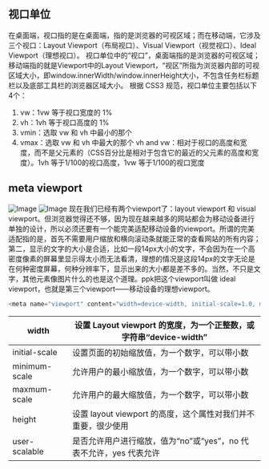 <!--
 * @Author: 黄遥
 * @Date: 2020-07-13 14:14:55
 * @LastEditors: 黄遥
 * @LastEditTime: 2020-07-13 14:42:33
 * @Description: file content
--> 
## 视口单位
在桌面端，视口指的是在桌面端，指的是浏览器的可视区域；而在移动端，它涉及三个视口：Layout Viewport（布局视口）、Visual Viewport（视觉视口）、Ideal Viewport（理想视口）。
视口单位中的“视口”，桌面端指的是浏览器的可视区域；移动端指的就是Viewport中的Layout Viewport，“视区”所指为浏览器内部的可视区域大小，即window.innerWidth/window.innerHeight大小，不包含任务栏标题栏以及底部工具栏的浏览器区域大小。
根据 CSS3 规范，视口单位主要包括以下4个：
1. vw：1vw 等于视口宽度的 1%
2. vh：1vh 等于视口高度的 1%
3. vmin：选取 vw 和 vh 中最小的那个
4. vmax：选取 vw 和 vh 中最大的那个
vh and vw：相对于视口的高度和宽度，而不是父元素的（CSS百分比是相对于包含它的最近的父元素的高度和宽度）。1vh 等于1/100的视口高度，1vw 等于1/100的视口宽度

## meta viewport
![Image](https://images0.cnblogs.com/blog/130623/201407/300958521655944.png)
![Image](https://images0.cnblogs.com/blog/130623/201407/300958547434256.png)
现在我们已经有两个viewport了：layout viewport 和 visual viewport。但浏览器觉得还不够，因为现在越来越多的网站都会为移动设备进行单独的设计，所以必须还要有一个能完美适配移动设备的viewport。所谓的完美适配指的是，首先不需要用户缩放和横向滚动条就能正常的查看网站的所有内容；第二，显示的文字的大小是合适，比如一段14px大小的文字，不会因为在一个高密度像素的屏幕里显示得太小而无法看清，理想的情况是这段14px的文字无论是在何种密度屏幕，何种分辨率下，显示出来的大小都是差不多的。当然，不只是文字，其他元素像图片什么的也是这个道理。ppk把这个viewport叫做 ideal viewport，也就是第三个viewport——移动设备的理想viewport。
```javascript
<meta name="viewport" content="width=device-width, initial-scale=1.0, maximum-scale=1.0, user-scalable=no"></meta>
```
| width | 设置 Layout viewport 的宽度，为一个正整数，或字符串“device-width” |
| ----  | ---- |
| initial-scale | 设置页面的初始缩放值，为一个数字，可以带小数 |
| minimum-scale | 允许用户的最小缩放值，为一个数字，可以带小数 |
| maxmum-scale  | 允许用户的最大缩放值，为一个数字，可以带小数 |
| height | 设置 layout viewport 的高度，这个属性对我们并不重要，很少使用 |
| user-scalable | 是否允许用户进行缩放，值为“no”或“yes”，no 代表不允许，yes 代表允许 |